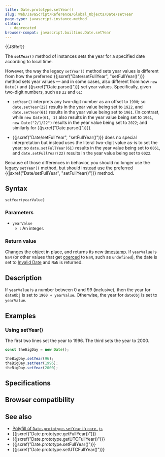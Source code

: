 ```yaml
---
title: Date.prototype.setYear()
slug: Web/JavaScript/Reference/Global_Objects/Date/setYear
page-type: javascript-instance-method
status:
  - deprecated
browser-compat: javascript.builtins.Date.setYear
---
```


{{JSRef}} 

The **`setYear()`** method of  instances sets the year for a specified date according to local time.

However, the way the legacy `setYear()` method sets year values is different from how the preferred {{jsxref("Date/setFullYear", "setFullYear()")}} method sets year values — and in some cases, also different from how `new Date()` and {{jsxref("Date.parse()")}} set year values. Specifically, given two-digit numbers, such as `22` and `61`:

- `setYear()` interprets any two-digit number as an offset to `1900`; so `date.setYear(22)` results in the year value being set to `1922`, and `date.setYear(61)` results in the year value being set to `1961`. (In contrast, while `new Date(61, 1)` also results in the year value being set to `1961`, `new Date("2/1/22")` results in the year value being set to `2022`; and similarly for {{jsxref("Date.parse()")}}).

- {{jsxref("Date/setFullYear", "setFullYear()")}} does no special interpretation but instead uses the literal two-digit value as-is to set the year; so `date.setFullYear(61)` results in the year value being set to `0061`, and `date.setFullYear(22)` results in the year value being set to `0022`.

Because of those differences in behavior, you should no longer use the legacy `setYear()` method, but should instead use the preferred {{jsxref("Date/setFullYear", "setFullYear()")}} method.

## Syntax

```js-nolint
setYear(yearValue)
```

### Parameters

- `yearValue`
  - : An integer.

### Return value

Changes the  object in place, and returns its new [timestamp](/Web/JavaScript/Reference/Global_Objects/Date#the_epoch_timestamps_and_invalid_date). If `yearValue` is `NaN` (or other values that get [coerced](/Web/JavaScript/Reference/Global_Objects/Number#number_coercion) to `NaN`, such as `undefined`), the date is set to [Invalid Date](/Web/JavaScript/Reference/Global_Objects/Date#the_epoch_timestamps_and_invalid_date) and `NaN` is returned.

## Description

If `yearValue` is a number between 0 and 99 (inclusive), then the year for
`dateObj` is set to `1900 + yearValue`. Otherwise, the year for
`dateObj` is set to `yearValue`.

## Examples

### Using setYear()

The first two lines set the year to 1996. The third sets the year to 2000.

```js
const theBigDay = new Date();

theBigDay.setYear(96);
theBigDay.setYear(1996);
theBigDay.setYear(2000);
```

## Specifications



## Browser compatibility



## See also

- [Polyfill of `Date.prototype.setYear` in `core-js`](https://github.com/zloirock/core-js#ecmascript-date)
- {{jsxref("Date.prototype.getFullYear()")}}
- {{jsxref("Date.prototype.getUTCFullYear()")}}
- {{jsxref("Date.prototype.setFullYear()")}}
- {{jsxref("Date.prototype.setUTCFullYear()")}}
